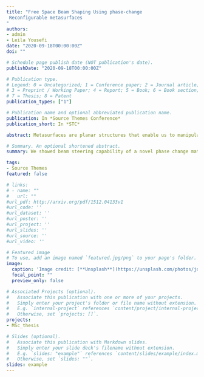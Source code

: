 ```yaml
---
title: "Free Space Beam Shaping Using phase-change
 Reconfigurable metasurfaces
"
authors:
- admin
- Leila Yousefi
date: "2020-09-18T00:00:00Z"
doi: ""

# Schedule page publish date (NOT publication's date).
publishDate: "2020-09-18T00:00:00Z"

# Publication type.
# Legend: 0 = Uncategorized; 1 = Conference paper; 2 = Journal article;
# 3 = Preprint / Working Paper; 4 = Report; 5 = Book; 6 = Book section;
# 7 = Thesis; 8 = Patent
publication_types: ["1"]

# Publication name and optional abbreviated publication name.
publication: In *Source Themes Conference*
publication_short: In *STC*

abstract: Metasurfaces are planar structures that enable us to manipulate electromagnetic wavefronts by using subwavelength elements. Here, we propose a new tunable metasurface based on phase change materials and graphene heaters to operate in the near-IR regime. In the proposed structure, by incorporating electrical heaters, the optical properties of the phase change material layer and, consequently, the metasurface response can be adjusted. Finally, to investigate the potential capability of the proposed metasurface as a free space beam shaper, its beam steering capability is investigated.

# Summary. An optional shortened abstract.
summary: We showed beam steering capability of a novel phase change material based tunable metasurface.

tags:
- Source Themes
featured: false

# links:
# - name: ""
#   url: ""
#url_pdf: http://arxiv.org/pdf/1512.04133v1
#url_code: ''
#url_dataset: ''
#url_poster: ''
#url_project: ''
#url_slides: ''
#url_source: ''
#url_video: ''

# Featured image
# To use, add an image named `featured.jpg/png` to your page's folder.
image:
  caption: 'Image credit: [**Unsplash**](https://unsplash.com/photos/jdD8gXaTZsc)'
  focal_point: ""
  preview_only: false

# Associated Projects (optional).
#   Associate this publication with one or more of your projects.
#   Simply enter your project's folder or file name without extension.
#   E.g. `internal-project` references `content/project/internal-project/index.md`.
#   Otherwise, set `projects: []`.
projects:
- MSc_thesis

# Slides (optional).
#   Associate this publication with Markdown slides.
#   Simply enter your slide deck's filename without extension.
#   E.g. `slides: "example"` references `content/slides/example/index.md`.
#   Otherwise, set `slides: ""`.
slides: example
---
```

